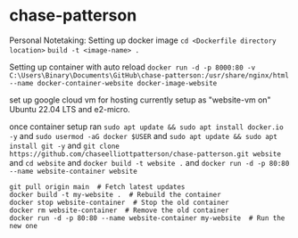 # chase-patterson
Personal Notetaking:
Setting up docker image
`cd <Dockerfile directory location>`
`build -t <image-name> .`

Setting up container with auto reload
`docker run -d -p 8000:80 -v C:\Users\Binary\Documents\GitHub\chase-patterson:/usr/share/nginx/html --name docker-container-website docker-image-website`


set up google cloud vm for hosting currently setup as "website-vm on" Ubuntu 22.04 LTS and e2-micro. 

once container setup ran
`sudo apt update && sudo apt install docker.io -y`
and 
`sudo usermod -aG docker $USER`
and 
`sudo apt update && sudo apt install git -y`
and
`git clone https://github.com/chaseelliottpatterson/chase-patterson.git website`
and 
`cd website`
and
`docker build -t website .`
and
`docker run -d -p 80:80 --name website-container website`

```cd ~/my-website
git pull origin main  # Fetch latest updates
docker build -t my-website .  # Rebuild the container
docker stop website-container  # Stop the old container
docker rm website-container  # Remove the old container
docker run -d -p 80:80 --name website-container my-website  # Run the new one
```